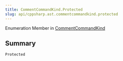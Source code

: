 ```yaml
---
title: CommentCommandKind.Protected
slug: api/cppsharp.ast.commentcommandkind.protected
---
```

Enumeration Member in [CommentCommandKind](/api/cppsharp/ast/commentcommandkind)

## Summary



```csharp
Protected
```

